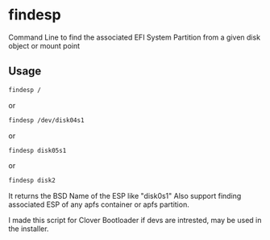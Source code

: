 # findesp
Command Line to find the associated EFI System Partition from a given disk object or mount point

## Usage
``` bash
findesp /
```
or
``` bash
findesp /dev/disk04s1
```
or
``` bash
findesp disk05s1
```
or
``` bash
findesp disk2
```

It returns the BSD Name of the ESP like "disk0s1"
Also support finding associated ESP of any apfs container or apfs partition.

I made this script for Clover Bootloader if devs are intrested, may be used in the installer.

